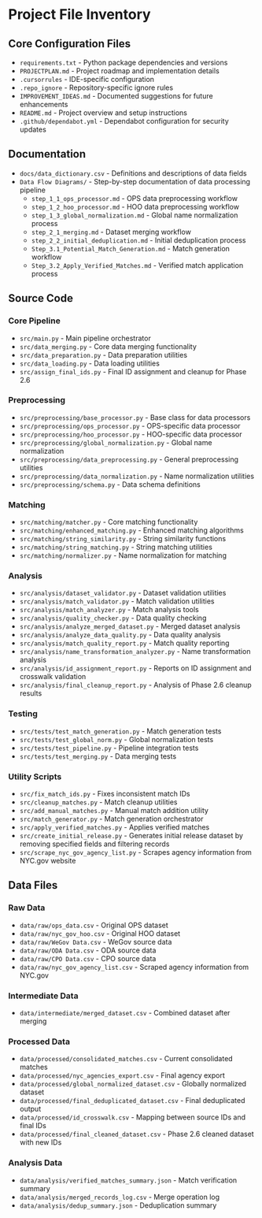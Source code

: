 # Project File Inventory

## Core Configuration Files
- `requirements.txt` - Python package dependencies and versions
- `PROJECTPLAN.md` - Project roadmap and implementation details
- `.cursorrules` - IDE-specific configuration
- `.repo_ignore` - Repository-specific ignore rules
- `IMPROVEMENT_IDEAS.md` - Documented suggestions for future enhancements
- `README.md` - Project overview and setup instructions
- `.github/dependabot.yml` - Dependabot configuration for security updates

## Documentation
- `docs/data_dictionary.csv` - Definitions and descriptions of data fields
- `Data Flow Diagrams/` - Step-by-step documentation of data processing pipeline
  - `step_1_1_ops_processor.md` - OPS data preprocessing workflow
  - `step_1_2_hoo_processor.md` - HOO data preprocessing workflow
  - `step_1_3_global_normalization.md` - Global name normalization process
  - `step_2_1_merging.md` - Dataset merging workflow
  - `step_2_2_initial_deduplication.md` - Initial deduplication process
  - `Step_3.1_Potential_Match_Generation.md` - Match generation workflow
  - `Step_3.2_Apply_Verified_Matches.md` - Verified match application process

## Source Code

### Core Pipeline
- `src/main.py` - Main pipeline orchestrator
- `src/data_merging.py` - Core data merging functionality
- `src/data_preparation.py` - Data preparation utilities
- `src/data_loading.py` - Data loading utilities
- `src/assign_final_ids.py` - Final ID assignment and cleanup for Phase 2.6

### Preprocessing
- `src/preprocessing/base_processor.py` - Base class for data processors
- `src/preprocessing/ops_processor.py` - OPS-specific data processor
- `src/preprocessing/hoo_processor.py` - HOO-specific data processor
- `src/preprocessing/global_normalization.py` - Global name normalization
- `src/preprocessing/data_preprocessing.py` - General preprocessing utilities
- `src/preprocessing/data_normalization.py` - Name normalization utilities
- `src/preprocessing/schema.py` - Data schema definitions

### Matching
- `src/matching/matcher.py` - Core matching functionality
- `src/matching/enhanced_matching.py` - Enhanced matching algorithms
- `src/matching/string_similarity.py` - String similarity functions
- `src/matching/string_matching.py` - String matching utilities
- `src/matching/normalizer.py` - Name normalization for matching

### Analysis
- `src/analysis/dataset_validator.py` - Dataset validation utilities
- `src/analysis/match_validator.py` - Match validation utilities
- `src/analysis/match_analyzer.py` - Match analysis tools
- `src/analysis/quality_checker.py` - Data quality checking
- `src/analysis/analyze_merged_dataset.py` - Merged dataset analysis
- `src/analysis/analyze_data_quality.py` - Data quality analysis
- `src/analysis/match_quality_report.py` - Match quality reporting
- `src/analysis/name_transformation_analyzer.py` - Name transformation analysis
- `src/analysis/id_assignment_report.py` - Reports on ID assignment and crosswalk validation
- `src/analysis/final_cleanup_report.py` - Analysis of Phase 2.6 cleanup results

### Testing
- `src/tests/test_match_generation.py` - Match generation tests
- `src/tests/test_global_norm.py` - Global normalization tests
- `src/tests/test_pipeline.py` - Pipeline integration tests
- `src/tests/test_merging.py` - Data merging tests

### Utility Scripts
- `src/fix_match_ids.py` - Fixes inconsistent match IDs
- `src/cleanup_matches.py` - Match cleanup utilities
- `src/add_manual_matches.py` - Manual match addition utility
- `src/match_generator.py` - Match generation orchestrator
- `src/apply_verified_matches.py` - Applies verified matches
- `src/create_initial_release.py` - Generates initial release dataset by removing specified fields and filtering records
- `src/scrape_nyc_gov_agency_list.py` - Scrapes agency information from NYC.gov website

## Data Files

### Raw Data
- `data/raw/ops_data.csv` - Original OPS dataset
- `data/raw/nyc_gov_hoo.csv` - Original HOO dataset
- `data/raw/WeGov Data.csv` - WeGov source data
- `data/raw/ODA Data.csv` - ODA source data
- `data/raw/CPO Data.csv` - CPO source data
- `data/raw/nyc_gov_agency_list.csv` - Scraped agency information from NYC.gov

### Intermediate Data
- `data/intermediate/merged_dataset.csv` - Combined dataset after merging

### Processed Data
- `data/processed/consolidated_matches.csv` - Current consolidated matches
- `data/processed/nyc_agencies_export.csv` - Final agency export
- `data/processed/global_normalized_dataset.csv` - Globally normalized dataset
- `data/processed/final_deduplicated_dataset.csv` - Final deduplicated output
- `data/processed/id_crosswalk.csv` - Mapping between source IDs and final IDs
- `data/processed/final_cleaned_dataset.csv` - Phase 2.6 cleaned dataset with new IDs

### Analysis Data
- `data/analysis/verified_matches_summary.json` - Match verification summary
- `data/analysis/merged_records_log.csv` - Merge operation log
- `data/analysis/dedup_summary.json` - Deduplication summary 